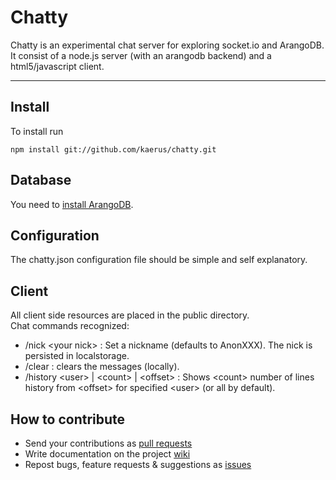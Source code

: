 Chatty
======

Chatty is an experimental chat server for exploring socket.io and ArangoDB.  
It consist of a node.js server (with an arangodb backend) and a html5/javascript client.
__________________________________________________________________________________________
Install
-------
To install run
```
npm install git://github.com/kaerus/chatty.git
```

Database
--------
You need to [install ArangoDB](/triAGENS/ArangoDB/).

Configuration
-------------
The chatty.json configuration file should be simple and self explanatory.  
  
Client
------------------
All client side resources are placed in the public directory.  
Chat commands recognized:
* /nick \<your nick\> : Set a nickname (defaults to AnonXXX). The nick is persisted in localstorage.
* /clear : clears the messages (locally).
* /history \<user\> | \<count\> | \<offset\> : Shows \<count\> number of lines history from \<offset\> for specified \<user\> (or all by default).


How to contribute
-----------------
* Send your contributions as [pull requests](/kaerus/chatty/pulls/)
* Write documentation on the project [wiki](/kaerus/chatty/wiki/)
* Repost bugs, feature requests & suggestions as [issues](/kaerus/chatty/issues/) 





